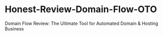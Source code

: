 # Honest-Review-Domain-Flow-OTO
Domain Flow Review: The Ultimate Tool for Automated Domain &amp; Hosting Business
